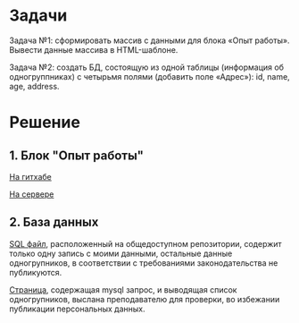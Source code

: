 # Задачи
Задача №1: сформировать массив с данными для блока «Опыт работы».
Вывести данные массива в HTML-шаблоне.

Задача №2: создать БД, состоящую из одной таблицы (информация об одногруппниках) с четырьмя полями (добавить поле «Адрес»): id, name, age, address.
# Решение
## 1. Блок "Опыт работы"
[На гитхабе]()

[На сервере]()
## 2. База данных
[SQL файл](), расположенный на общедоступном репозитории, содержит только одну запись с моими данными, остальные данные одногрупников, в соответствии с требованиями законодательства не публикуются.

[Страница](), содержащая mysql запрос, и выводящая список одногрупников, выслана преподавателю для проверки, во избежании публикации персональных данных.